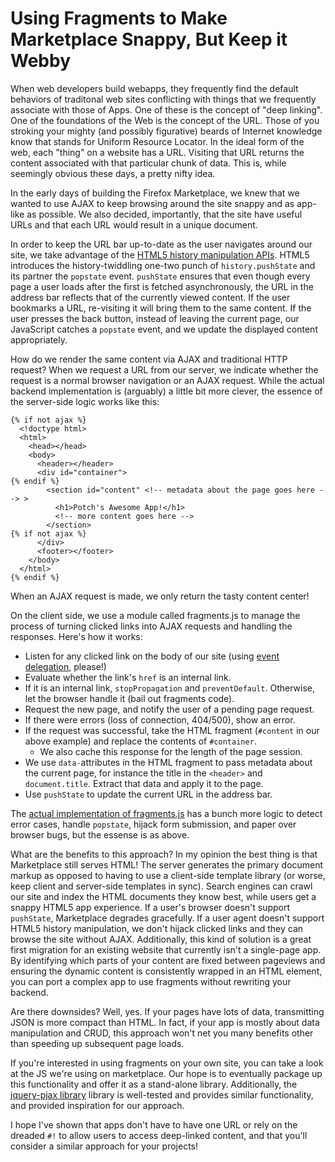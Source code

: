 # Using Fragments to Make Marketplace Snappy, But Keep it Webby

When web developers build webapps, they frequently find the default behaviors of traditonal web sites conflicting with things that we frequently associate with those of Apps. One of these is the concept of "deep linking". One of the foundations of the Web is the concept of the URL. Those of you stroking your mighty (and possibly figurative) beards of Internet knowledge know that stands for Uniform Resource Locator. In the ideal form of the web, each "thing" on a website has a URL. Visiting that URL returns the content associated with that particular chunk of data. This is, while seemingly obvious these days, a pretty nifty idea.

In the early days of building the Firefox Marketplace, we knew that we wanted to use AJAX to keep browsing around the site snappy and as app-like as possible. We also decided, importantly, that the site have useful URLs and that each URL would result in a unique document.

In order to keep the URL bar up-to-date as the user navigates around our site, we take advantage of the [HTML5 history manipulation APIs](https://developer.mozilla.org/en-US/docs/DOM/Manipulating_the_browser_history#Adding_and_modifying_history_entries). HTML5 introduces the history-twiddling one-two punch of `history.pushState` and its partner the `popstate` event. `pushState` ensures that even though every page a user loads after the first is fetched asynchronously, the URL in the address bar reflects that of the currently viewed content. If the user bookmarks a URL, re-visiting it will bring them to the same content. If the user presses the back button, instead of leaving the current page, our JavaScript catches a `popstate` event, and we update the displayed content appropriately.

How do we render the same content via AJAX and traditional HTTP request? When we request a URL from our server, we indicate whether the request is a normal browser navigation or an AJAX request. While the actual backend implementation is (arguably) a little bit more clever, the essence of the server-side logic works like this:

    {% if not ajax %}
      <!doctype html>
      <html>
        <head></head>
        <body>
          <header></header>
          <div id="container">
    {% endif %}
            <section id="content" <!-- metadata about the page goes here --> >
              <h1>Potch's Awesome App!</h1>
              <!-- more content goes here -->
            </section>
    {% if not ajax %}
          </div>
          <footer></footer>
        </body>
      </html>
    {% endif %}

When an AJAX request is made, we only return the tasty content center!

On the client side, we use a module called fragments.js to manage the process of turning clicked links into AJAX requests and handling the responses. Here's how it works:

* Listen for any clicked link on the body of our site (using [event delegation](http://davidwalsh.name/event-delegate), please!)
* Evaluate whether the link's `href` is an internal link.
* If it is an internal link, `stopPropagation` and `preventDefault`. Otherwise, let the browser handle it (bail out fragments code).
* Request the new page, and notify the user of a pending page request.
* If there were errors (loss of connection, 404/500), show an error.
* If the request was successful, take the HTML fragment (`#content` in our above example) and replace the contents of `#container`.
    * We also cache this response for the length of the page session.
* We use `data-`attributes in the HTML fragment to pass metadata about the current page, for instance the title in the `<header>` and `document.title`. Extract that data and apply it to the page.
* Use `pushState` to update the current URL in the address bar.

The [actual implementation of fragments.js](https://github.com/mozilla/zamboni/blob/master/media/js/mkt/fragments.js) has a bunch more logic to detect error cases, handle `popstate`, hijack form submission, and paper over browser bugs, but the essense is as above.

What are the benefits to this approach? In my opinion the best thing is that Marketplace still serves HTML! The server generates the primary document markup as opposed to having to use a client-side template library (or worse, keep client and server-side templates in sync). Search engines can crawl our site and index the HTML documents they know best, while users get a snappy HTML5 app experience. If a user's browser doesn't support `pushState`, Marketplace degrades gracefully. If a user agent doesn't support HTML5 history manipulation, we don't hijack clicked links and they can browse the site without AJAX. Additionally, this kind of solution is a great first migration for an existing website that currently isn't a single-page app. By identifying which parts of your content are fixed between pageviews and ensuring the dynamic content is consistently wrapped in an HTML element, you can port a complex app to use fragments without rewriting your backend.

Are there downsides? Well, yes. If your pages have lots of data, transmitting JSON is more compact than HTML. In fact, if your app is mostly about data manipulation and CRUD, this approach won't net you many benefits other than speeding up subsequent page loads.

If you're interested in using fragments on your own site, you can take a look at the JS we're using on marketplace. Our hope is to eventually package up this functionality and offer it as a stand-alone library. Additionally, the [jquery-pjax library](https://github.com/defunkt/jquery-pjax/) library is well-tested and provides similar functionality, and provided inspiration for our approach.

I hope I've shown that apps don't have to have one URL or rely on the dreaded `#!` to allow users to access deep-linked content, and that you'll consider a similar approach for your projects!
